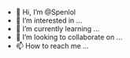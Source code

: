 - 👋 Hi, I’m @Spenlol
- 👀 I’m interested in ...
- 🌱 I’m currently learning ...
- 💞️ I’m looking to collaborate on ...
- 📫 How to reach me ...

<!---
Spenlol/Spenlol is a ✨ special ✨ repository because its `README.md` (this file) appears on your GitHub profile.
You can click the Preview link to take a look at your changes.
--->
